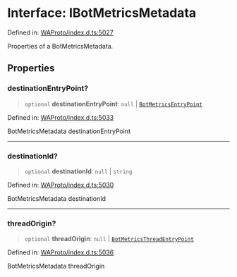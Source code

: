 # Interface: IBotMetricsMetadata

Defined in: [WAProto/index.d.ts:5027](https://github.com/Fokusdotid/bail/blob/99acc683da8779d62a0509bb4108fdb35cb2b061/WAProto/index.d.ts#L5027)

Properties of a BotMetricsMetadata.

## Properties

### destinationEntryPoint?

> `optional` **destinationEntryPoint**: `null` \| [`BotMetricsEntryPoint`](../enumerations/BotMetricsEntryPoint.md)

Defined in: [WAProto/index.d.ts:5033](https://github.com/Fokusdotid/bail/blob/99acc683da8779d62a0509bb4108fdb35cb2b061/WAProto/index.d.ts#L5033)

BotMetricsMetadata destinationEntryPoint

***

### destinationId?

> `optional` **destinationId**: `null` \| `string`

Defined in: [WAProto/index.d.ts:5030](https://github.com/Fokusdotid/bail/blob/99acc683da8779d62a0509bb4108fdb35cb2b061/WAProto/index.d.ts#L5030)

BotMetricsMetadata destinationId

***

### threadOrigin?

> `optional` **threadOrigin**: `null` \| [`BotMetricsThreadEntryPoint`](../enumerations/BotMetricsThreadEntryPoint.md)

Defined in: [WAProto/index.d.ts:5036](https://github.com/Fokusdotid/bail/blob/99acc683da8779d62a0509bb4108fdb35cb2b061/WAProto/index.d.ts#L5036)

BotMetricsMetadata threadOrigin
